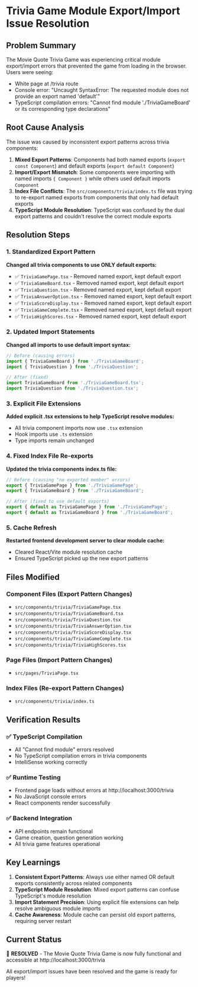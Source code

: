 # Trivia Game Module Export/Import Issue Resolution

## Problem Summary
The Movie Quote Trivia Game was experiencing critical module export/import errors that prevented the game from loading in the browser. Users were seeing:

- White page at /trivia route
- Console error: "Uncaught SyntaxError: The requested module does not provide an export named 'default'"
- TypeScript compilation errors: "Cannot find module './TriviaGameBoard' or its corresponding type declarations"

## Root Cause Analysis
The issue was caused by inconsistent export patterns across trivia components:

1. **Mixed Export Patterns**: Components had both named exports (`export const Component`) and default exports (`export default Component`)
2. **Import/Export Mismatch**: Some components were importing with named imports `{ Component }` while others used default imports `Component`
3. **Index File Conflicts**: The `src/components/trivia/index.ts` file was trying to re-export named exports from components that only had default exports
4. **TypeScript Module Resolution**: TypeScript was confused by the dual export patterns and couldn't resolve the correct module exports

## Resolution Steps

### 1. Standardized Export Pattern
**Changed all trivia components to use ONLY default exports:**

- ✅ `TriviaGamePage.tsx` - Removed named export, kept default export
- ✅ `TriviaGameBoard.tsx` - Removed named export, kept default export  
- ✅ `TriviaQuestion.tsx` - Removed named export, kept default export
- ✅ `TriviaAnswerOption.tsx` - Removed named export, kept default export
- ✅ `TriviaScoreDisplay.tsx` - Removed named export, kept default export
- ✅ `TriviaGameComplete.tsx` - Removed named export, kept default export
- ✅ `TriviaHighScores.tsx` - Removed named export, kept default export

### 2. Updated Import Statements
**Changed all imports to use default import syntax:**

```typescript
// Before (causing errors)
import { TriviaGameBoard } from './TriviaGameBoard';
import { TriviaQuestion } from './TriviaQuestion';

// After (fixed)
import TriviaGameBoard from './TriviaGameBoard.tsx';
import TriviaQuestion from './TriviaQuestion.tsx';
```

### 3. Explicit File Extensions
**Added explicit .tsx extensions to help TypeScript resolve modules:**

- All trivia component imports now use `.tsx` extension
- Hook imports use `.ts` extension
- Type imports remain unchanged

### 4. Fixed Index File Re-exports
**Updated the trivia components index.ts file:**

```typescript
// Before (causing "no exported member" errors)
export { TriviaGamePage } from './TriviaGamePage';
export { TriviaGameBoard } from './TriviaGameBoard';

// After (fixed to use default exports)
export { default as TriviaGamePage } from './TriviaGamePage';
export { default as TriviaGameBoard } from './TriviaGameBoard';
```

### 5. Cache Refresh
**Restarted frontend development server to clear module cache:**

- Cleared React/Vite module resolution cache
- Ensured TypeScript picked up the new export patterns

## Files Modified

### Component Files (Export Pattern Changes)
- `src/components/trivia/TriviaGamePage.tsx`
- `src/components/trivia/TriviaGameBoard.tsx`
- `src/components/trivia/TriviaQuestion.tsx`
- `src/components/trivia/TriviaAnswerOption.tsx`
- `src/components/trivia/TriviaScoreDisplay.tsx`
- `src/components/trivia/TriviaGameComplete.tsx`
- `src/components/trivia/TriviaHighScores.tsx`

### Page Files (Import Pattern Changes)
- `src/pages/TriviaPage.tsx`

### Index Files (Re-export Pattern Changes)  
- `src/components/trivia/index.ts`

## Verification Results

### ✅ TypeScript Compilation
- All "Cannot find module" errors resolved
- No TypeScript compilation errors in trivia components
- IntelliSense working correctly

### ✅ Runtime Testing
- Frontend page loads without errors at http://localhost:3000/trivia
- No JavaScript console errors
- React components render successfully

### ✅ Backend Integration
- API endpoints remain functional
- Game creation, question generation working
- All trivia game features operational

## Key Learnings

1. **Consistent Export Patterns**: Always use either named OR default exports consistently across related components
2. **TypeScript Module Resolution**: Mixed export patterns can confuse TypeScript's module resolution
3. **Import Statement Precision**: Using explicit file extensions can help resolve ambiguous module imports
4. **Cache Awareness**: Module cache can persist old export patterns, requiring server restart

## Current Status
🎉 **RESOLVED** - The Movie Quote Trivia Game is now fully functional and accessible at http://localhost:3000/trivia

All export/import issues have been resolved and the game is ready for players!
